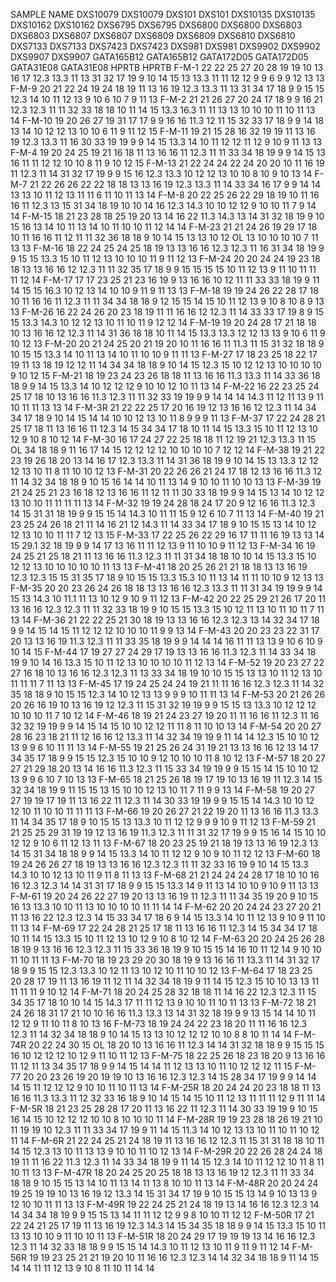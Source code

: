 SAMPLE NAME	DXS10079	DXS10079	DXS101	DXS101	DXS10135	DXS10135	DXS10162	DXS10162	DXS6795	DXS6795	DXS6800	DXS6800	DXS6803	DXS6803	DXS6807	DXS6807	DXS6809	DXS6809	DXS6810	DXS6810	DXS7133	DXS7133	DXS7423	DXS7423	DXS981	DXS981	DXS9902	DXS9902	DXS9907	DXS9907	 GATA165B12	 GATA165B12	 GATA172D05	 GATA172D05	 GATA31E08	 GATA31E08	 HPRTB	 HPRTB
F-M-1	22	22	25	27	20	28	19	19	10	13	16	17	12.3	13.3	11	13	31	32	17	19	9	10	14	15	13	13.3	11	11	12	12	9	9	6	9	9	12	13	13
F-M-9	20	21	22	24	19	24	18	19	11	13	16	19	12.3	13.3	11	13	31	34	17	18	9	9	15	15	12.3	14	10	11	12	13	9	10	6	10	7	9	11	13
F-M-2	21	21	26	27	20	24	17	18	9	9	16	21	12.3	12.3	11	11	32	33	18	18	10	11	14	15	13.3	16.3	11	11	13	13	10	10	10	11	10	11	13	14
F-M-10	19	20	26	27	19	31	17	17	9	9	16	16	11.3	12	11	15	32	33	17	18	9	9	14	18	13	14	10	12	12	13	10	10	6	11	9	11	12	15
F-M-11	19	21	15	28	16	32	19	19	11	13	16	19	12.3	13.3	11	16	30	33	19	19	9	9	14	15	13.3	14	10	11	12	12	11	12	9	10	9	11	13	13
F-M-4	19	20	24	25	19	21	16	18	11	13	16	16	11	12.3	11	11	33	34	18	19	9	9	14	15	13	16	11	11	12	12	10	10	8	11	9	10	12	15
F-M-13	21	22	24	24	22	24	20	20	10	11	16	19	11	12.3	11	14	31	32	17	19	9	9	15	16	12.3	13.3	10	12	12	13	10	10	8	10	9	10	13	14
F-M-7	21	22	26	26	22	22	18	18	13	13	16	19	12.3	13.3	11	14	33	34	16	17	9	9	14	14	13	13	10	11	12	13	11	11	6	11	10	11	13	14
F-M-8	20	22	25	26	22	29	18	19	10	11	16	16	11	12.3	13	15	31	34	18	19	10	10	14	16	12.3	14.3	10	10	12	12	9	10	10	11	7	9	14	14
F-M-15	18	21	23	28	18	25	19	20	13	14	16	22	11.3	14.3	13	14	31	32	18	19	9	10	15	16	13	14	10	11	13	14	10	11	10	10	11	12	14	14
F-M-23	21	21	24	26	19	29	17	18	10	11	16	16	11	12	11	11	32	36	18	18	9	10	14	15	13	13	10	12	 OL	13	10	10	10	10	7	11	13	13
F-M-16	18	22	24	25	24	25	18	19	13	13	16	16	12.3	12.3	11	16	31	34	18	19	9	9	15	15	13.3	15	10	11	12	13	10	10	10	11	9	11	12	13
F-M-24	20	20	24	24	19	23	18	18	13	13	16	16	12	12.3	11	11	32	35	17	18	9	9	15	15	15	15	10	11	12	13	9	11	10	11	11	11	12	14
F-M-17	17	17	23	25	21	23	16	19	9	13	16	16	10	12	11	11	33	33	18	19	9	11	14	15	15	16.3	10	12	13	14	10	10	9	11	9	11	13	13
F-M-18	19	19	24	26	22	28	17	18	10	11	16	16	11	12.3	11	11	34	34	18	18	9	12	15	15	14	15	10	11	12	13	9	10	8	10	8	9	13	13
F-M-26	16	22	24	26	20	23	18	19	11	11	16	16	12	12.3	11	14	33	33	17	19	8	9	15	15	13.3	14.3	10	12	12	13	10	11	10	11	9	12	12	14
F-M-19	19	20	24	28	17	21	18	18	10	13	16	16	12	12.3	11	14	31	36	18	18	10	11	14	15	13.3	13.3	12	12	13	13	9	10	6	11	9	10	12	13
F-M-20	20	21	24	25	20	21	19	20	10	11	16	16	11	11.3	11	15	31	32	18	18	9	10	15	15	13.3	14	10	11	13	14	10	11	10	10	9	11	11	13
F-M-27	17	18	23	25	18	22	17	19	11	13	18	19	12	12	11	14	34	34	18	18	9	10	14	15	12.3	15	10	12	12	13	10	10	10	10	9	10	12	15
F-M-21	18	19	23	24	23	26	18	18	11	13	16	16	11.3	13.3	11	14	33	36	18	18	9	9	14	15	13.3	14	10	12	12	12	9	10	10	12	10	11	13	14
F-M-22	16	22	23	25	24	25	17	18	10	13	16	16	11.3	12.3	11	11	32	33	19	19	9	9	14	14	14	14.3	11	12	11	13	9	11	10	11	11	13	13	14
F-M-3R	21	22	22	25	17	20	16	19	12	13	16	16	12	12.3	11	14	34	34	17	18	9	10	14	15	14	14	10	10	12	13	10	11	8	9	9	9	11	13
F-M-37	17	22	24	28	21	25	17	18	11	13	16	16	11	12.3	14	15	34	34	17	18	10	11	14	15	13.3	15	10	11	12	13	10	12	9	10	8	10	12	14
F-M-30	16	17	24	27	22	25	18	18	11	12	19	21	12.3	13.3	11	15	 OL	34	18	18	9	11	16	17	14	15	12	12	12	12	10	10	10	10	7	12	12	14
F-M-38	19	21	22	23	19	26	18	20	13	14	16	17	12.3	13.3	11	14	31	36	18	19	9	10	14	15	13	13.3	12	12	12	13	10	11	8	11	10	10	12	13
F-M-31	20	22	26	26	21	24	17	18	12	13	16	16	11.3	12	11	14	32	34	18	18	9	10	15	16	14	14	10	11	13	14	9	10	10	11	10	10	13	13
F-M-39	19	21	24	25	21	23	16	18	12	13	16	16	11	12	11	11	30	33	18	19	9	9	14	15	13	14	10	12	12	13	10	10	11	11	11	11	13	14
F-M-32	19	19	24	28	18	24	17	20	9	12	16	16	11.3	12.3	14	15	31	31	18	19	9	9	15	15	14	14.3	10	11	11	15	9	12	6	10	7	11	13	14
F-M-40	19	21	23	25	24	26	18	21	11	14	16	21	12	14.3	11	14	33	34	17	18	9	10	15	15	13	14	10	12	12	13	10	10	11	11	7	12	13	15
F-M-33	17	22	25	26	22	29	16	17	11	11	16	19	13	13	14	15	29.1	32	18	19	9	9	14	17	13	16	11	11	12	13	9	11	10	10	9	11	12	13
F-M-34	16	19	24	25	21	25	18	21	11	13	16	16	11.3	12.3	11	11	31	34	18	18	10	10	14	15	13.3	15	10	12	12	13	10	10	10	10	10	11	13	13
F-M-41	18	20	25	26	21	21	18	18	13	13	16	19	12.3	12.3	15	15	31	35	17	18	9	10	15	15	13.3	15.3	10	11	13	14	11	11	10	10	9	12	13	13
F-M-35	20	20	23	26	24	26	18	18	13	13	16	16	12.3	13.3	11	11	31	34	19	19	9	9	14	15	13	14.3	10	11.1	11	13	10	12	9	10	9	11	12	13
F-M-42	20	22	25	29	21	26	17	20	11	13	16	16	12.3	12.3	11	11	32	33	18	19	9	10	15	15	13.3	15	10	12	11	13	10	11	10	11	7	11	13	14
F-M-36	21	22	22	25	21	30	18	19	13	13	16	16	12.3	12.3	13	14	32	34	17	18	9	9	14	15	14	15	11	12	12	12	10	10	10	11	9	9	13	14
F-M-43	20	20	23	23	22	31	17	20	13	13	16	19	11.3	12.3	11	11	33	35	18	19	9	9	14	14	14	16	11	11	13	13	9	10	6	10	9	10	14	15
F-M-44	17	19	27	27	24	29	17	19	13	13	16	16	11.3	12.3	11	14	33	34	18	19	9	10	14	16	13.3	15	10	11	12	13	10	10	10	10	11	12	13	14
F-M-52	19	20	23	27	22	27	16	18	10	13	16	16	12.3	12.3	11	13	33	34	18	19	10	10	15	15	13	13	10	11	12	13	10	11	11	11	7	11	13	13
F-M-45	17	19	24	25	24	24	19	21	11	11	16	16	12.3	12.3	11	14	32	35	18	18	9	10	15	15	12.3	14	10	12	13	13	9	9	9	10	11	11	13	14
F-M-53	20	21	26	26	20	26	16	19	10	13	16	19	12	12.3	11	15	31	32	19	19	9	9	15	15	13	13.3	10	12	12	12	10	10	10	11	7	10	12	14
F-M-46	18	19	21	24	23	27	19	20	11	11	16	16	11	12.3	11	16	32	32	19	19	9	9	14	15	14	15	10	10	12	12	11	11	8	11	10	10	13	14
F-M-54	20	20	27	28	16	23	18	21	11	12	16	16	12	13.3	11	14	32	34	19	19	9	11	14	14	12.3	15	10	10	12	13	9	9	6	10	11	11	13	14
F-M-55	19	21	25	26	24	31	19	21	13	13	16	16	12	13	14	17	34	35	17	18	9	9	15	15	12.3	15	10	10	9	12	10	10	10	11	8	10	12	13
F-M-57	18	20	27	27	21	29	18	20	13	14	16	16	11.3	12.3	11	15	33	34	19	19	9	9	15	15	14	15	10	10	12	13	9	9	6	10	7	10	13	13
F-M-65	18	21	25	26	18	19	17	19	10	13	16	19	11	12.3	14	15	32	34	18	19	9	11	15	15	13	15	10	10	12	13	10	11	7	11	9	9	13	14
F-M-58	19	20	27	27	19	19	17	19	11	13	16	22	11	12.3	11	14	30	33	19	19	9	9	15	15	14	14.3	10	10	12	12	10	11	10	10	11	11	11	13
F-M-66	19	20	26	27	21	22	19	20	11	13	16	16	11.3	13.3	11	14	34	35	17	18	9	10	15	15	13	13.3	10	11	12	12	9	9	9	10	9	11	12	13
F-M-59	21	21	25	25	29	31	19	19	12	13	16	19	11.3	12.3	11	11	31	32	17	19	9	9	15	16	14	15	10	10	12	12	9	10	6	11	12	13	11	13
F-M-67	18	20	23	25	19	21	18	19	13	13	16	19	12.3	13	14	15	31	34	18	18	9	9	14	15	13.3	14	10	11	12	12	9	10	9	10	11	12	12	13
F-M-60	18	19	24	26	26	27	18	19	13	13	16	16	12.3	12.3	11	11	32	33	16	19	9	10	14	15	13.3	14.3	10	10	12	13	10	11	9	11	8	11	13	13
F-M-68	21	21	24	24	24	28	17	18	10	10	16	16	12.3	12.3	14	14	31	31	17	18	9	9	15	15	13.3	14	9	11	13	14	10	10	9	10	9	11	13	13
F-M-61	19	20	24	26	22	27	19	20	13	13	16	19	11	12.3	11	11	34	35	19	20	9	10	15	16	13	13.3	10	10	11	13	10	10	10	10	11	11	14	14
F-M-62	20	20	24	24	23	27	20	21	11	13	16	22	12.3	12.3	14	15	33	34	17	18	6	9	14	15	13.3	14	10	11	12	13	9	10	9	11	10	11	13	14
F-M-69	17	22	24	28	21	25	17	18	11	13	16	16	11	12.3	14	15	34	34	17	18	10	11	14	15	13.3	15	10	11	12	13	10	12	9	10	8	10	12	14
F-M-63	20	20	24	25	26	28	18	19	9	13	16	16	12.3	12.3	11	15	33	36	18	19	9	10	15	15	14	16	10	11	12	14	9	10	10	11	10	11	11	13
F-M-70	18	19	23	29	20	30	18	19	9	13	16	16	11	13.3	11	14	31	32	17	18	9	9	15	15	12.3	13.3	10	12	11	13	10	12	10	11	10	10	12	13
F-M-64	17	18	23	25	20	28	17	19	11	13	16	19	11	12	11	14	32	34	18	19	9	11	14	15	12.3	15	10	10	13	13	11	11	11	11	9	10	12	14
F-M-71	18	20	24	25	28	32	18	18	11	14	16	22	12.3	12.3	11	15	34	35	17	18	10	10	14	15	14.3	17	11	11	12	13	9	10	10	11	10	11	13	13
F-M-72	18	21	24	26	18	31	17	21	10	10	16	16	11.3	13.3	13	14	31	32	18	19	9	9	13	15	14	14	10	11	12	12	9	11	10	11	8	10	13	16
F-M-73	18	19	24	24	22	23	18	20	11	11	16	16	12.3	12.3	11	14	32	34	18	18	9	10	14	15	13	13	10	12	12	12	10	10	8	8	10	11	14	14
F-M-74R	20	22	24	30	15	 OL	18	20	10	13	16	16	11	12.3	14	14	31	32	18	18	9	9	15	15	15	16	10	12	12	12	10	12	9	11	10	11	12	13
F-M-75	18	22	25	26	18	23	18	20	9	13	16	16	11	12	11	13	34	35	17	18	9	9	14	15	14	14	11	12	13	13	10	11	10	12	12	12	11	15
F-M-77	20	20	23	26	19	20	19	19	10	13	16	16	12.3	12.3	14	15	28	34	17	19	9	9	14	14	14	15	11	12	12	12	9	10	10	11	10	11	13	14
F-M-25R	18	20	24	24	20	23	18	18	11	13	16	16	11.3	13.3	11	12	32	33	16	18	9	10	14	15	14	15	10	11	12	13	11	11	11	12	9	11	11	14
F-M-5R	18	21	23	25	28	28	17	20	11	13	16	22	11	12.3	11	14	30	33	19	19	9	10	15	16	14	15	10	12	12	12	10	10	8	10	10	10	11	14
F-M-28R	19	19	23	28	18	26	19	21	10	11	19	19	10	12.3	11	11	33	34	17	19	9	11	14	15	11.3	14	10	12	13	13	10	11	10	11	10	12	11	14
F-M-6R	21	22	24	25	21	24	18	19	11	13	16	16	12	12.3	11	15	31	31	18	18	10	11	14	15	12.3	13	10	11	13	13	9	10	10	11	10	12	13	14
F-M-29R	20	22	26	28	24	24	18	19	11	11	16	22	11.3	12.3	11	14	33	34	18	19	9	11	14	15	12.3	14	10	11	12	12	10	11	8	11	10	11	13	13
F-M-47R	18	20	24	25	20	25	18	18	13	13	16	19	12	12.3	11	11	33	34	18	18	9	10	15	15	13	14	10	11	13	14	11	13	8	10	10	11	13	14
F-M-48R	20	20	24	24	19	25	19	19	10	13	16	19	12	13.3	14	15	31	34	17	19	9	10	15	15	13	14	9	10	13	13	9	12	10	10	11	11	13	13
F-M-49R	19	22	24	25	21	24	18	19	13	14	16	16	12.3	12.3	14	14	34	34	18	19	9	9	15	15	13	14	11	11	12	12	9	9	8	10	10	11	12	12
F-M-50R	17	21	22	24	21	25	17	19	11	13	16	19	12.3	14.3	14	15	34	35	18	18	9	9	14	15	13.3	15	10	11	13	13	10	10	9	11	10	10	11	13
F-M-51R	18	20	24	29	17	19	19	19	13	14	16	16	12.3	12.3	11	14	32	33	18	18	9	9	15	15	14	14.3	10	11	12	13	10	11	9	11	9	11	12	14
F-M-56R	19	19	23	25	21	21	19	20	10	11	16	16	12.3	12.3	14	14	32	34	18	18	9	11	14	15	14	14	11	11	12	13	9	10	8	11	10	11	14	14
